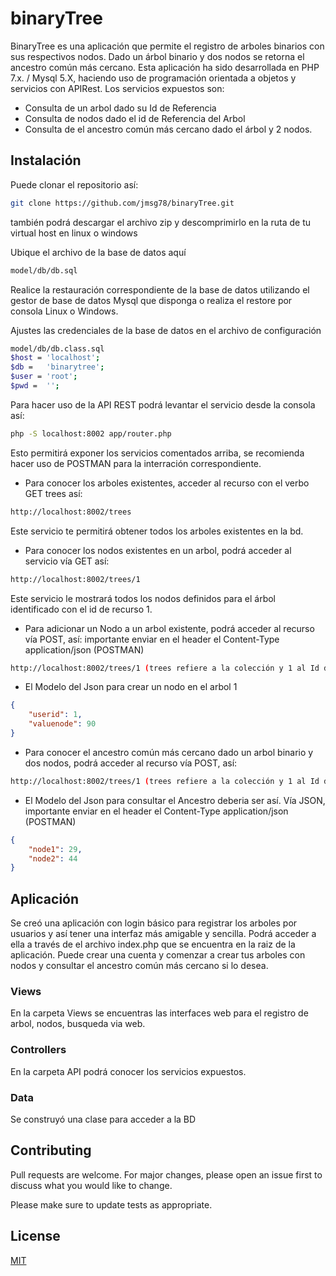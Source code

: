 # binaryTree
BinaryTree es una aplicación que permite el registro de arboles binarios con sus respectivos nodos. Dado un árbol binario y dos nodos se retorna el ancestro común más cercano. Esta aplicación ha sido desarrollada en PHP 7.x. / Mysql 5.X, haciendo uso de programación orientada a objetos y servicios con APIRest. Los servicios expuestos son:
* Consulta de un arbol dado su Id de Referencia
* Consulta de nodos dado el id de Referencia del Arbol
* Consulta de el ancestro común más cercano dado el árbol y 2 nodos.

## Instalación
Puede clonar el repositorio así:
```bash
git clone https://github.com/jmsg78/binaryTree.git
```
también podrá descargar el archivo zip y descomprimirlo en la ruta de tu virtual host en linux o windows

Ubique el archivo de la base de datos aquí
```bash
model/db/db.sql
```
Realice la restauración correspondiente de la base de datos utilizando el gestor de base de datos Mysql que disponga o realiza el restore por consola Linux o Windows. 

Ajustes las credenciales de la base de datos en el archivo de configuración
```bash
model/db/db.class.sql
$host = 'localhost';
$db =   'binarytree';
$user = 'root';
$pwd =  '';
```
Para hacer uso de la API REST podrá levantar el servicio desde la consola así:
```bash
php -S localhost:8002 app/router.php
```
Esto permitirá exponer los servicios comentados arriba, se recomienda hacer uso de POSTMAN para la interración correspondiente.
* Para conocer los arboles existentes, acceder al recurso con el verbo GET trees así:
```bash
http://localhost:8002/trees
```
Este servicio te permitirá obtener todos los arboles existentes en la bd.

* Para conocer los nodos existentes en un arbol, podrá acceder al servicio vía GET así:
```bash
http://localhost:8002/trees/1
```
Este servicio le mostrará todos los nodos definidos para el árbol identificado con el id de recurso 1.

* Para adicionar un Nodo a un arbol existente, podrá acceder al recurso vía POST, así: importante enviar en el header el Content-Type application/json (POSTMAN)
```bash
http://localhost:8002/trees/1 (trees refiere a la colección y 1 al Id del Arbol).
```
- El Modelo del Json para crear un nodo en el arbol 1
```json
{
    "userid": 1,
    "valuenode": 90
}
```
* Para conocer el ancestro común más cercano dado un arbol binario y dos nodos, podrá acceder al recurso vía POST, así:
```bash
http://localhost:8002/trees/1 (trees refiere a la colección y 1 al Id del Arbol).
```
- El Modelo del Json para consultar el Ancestro deberia ser así. Vía JSON, importante enviar en el header el Content-Type application/json (POSTMAN)
```json
{
    "node1": 29,
    "node2": 44
}
```
## Aplicación
Se creó una aplicación con login básico para registrar los arboles por usuarios y así tener una interfaz más amigable y sencilla.
Podrá acceder a ella a través de el archivo index.php que se encuentra en la raiz de la aplicación. Puede crear una cuenta y comenzar a crear tus arboles con nodos y consultar el ancestro común más cercano si lo desea.

### Views
En la carpeta Views se encuentras las interfaces web para el registro de arbol, nodos, busqueda via web.
### Controllers
En la carpeta API podrá conocer los servicios expuestos.
### Data
Se construyó una clase para acceder a la BD


## Contributing
Pull requests are welcome. For major changes, please open an issue first to discuss what you would like to change.

Please make sure to update tests as appropriate.

## License
[MIT](https://choosealicense.com/licenses/mit/)
